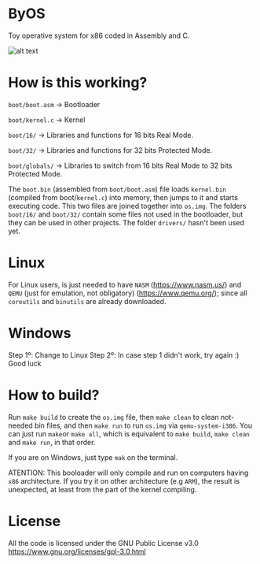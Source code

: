 ﻿# ByOS
Toy operative system for x86 coded in Assembly and C.

![alt text](https://github.com/ByRussX/KrindalOS/blob/master/res/logo.png)

# How is this working?
`boot/boot.asm` -> Bootloader

`boot/kernel.c` -> Kernel

`boot/16/` -> Libraries and functions for 16 bits Real Mode.

`boot/32/` -> Libraries and functions for 32 bits Protected Mode.

`boot/globals/` -> Libraries to switch from 16 bits Real Mode to 32 bits Protected Mode.

The `boot.bin` (assembled from `boot/boot.asm`) file loads `kernel.bin` (compiled from boot/`kernel.c`) into memory, then jumps to it and starts executing code. This two files are joined together into `os.img`. The folders `boot/16/` and `boot/32/` contain some files not used in the bootloader, but they can be used in other projects. The folder `drivers/` hasn't been used yet.

# Linux
For Linux users, is just needed to have `NASM` (https://www.nasm.us/) and `QEMU` (just for emulation, not obligatory) (https://www.qemu.org/); since all `coreutils` and `binutils` are already downloaded.

# Windows
Step 1º: Change to Linux
Step 2º: In case step 1 didn't work, try again :)
Good luck

# How to build?
Run `make build` to create the `os.img` file, then `make clean` to clean not-needed bin files, and then `make run` to run `os.img` via `qemu-system-i386`. You can just run `make`or `make all`, which is equivalent to `make build`, `make clean` and `make run`, in that order.

If you are on Windows, just type `mak` on the terminal.

ATENTION: This booloader will only compile and run on computers having `x86` architecture. If you try it on other architecture (e.g `ARM`), the result is unexpected, at least from the part of the kernel compiling.

# License
All the code is licensed under the GNU Public License v3.0 
https://www.gnu.org/licenses/gpl-3.0.html
